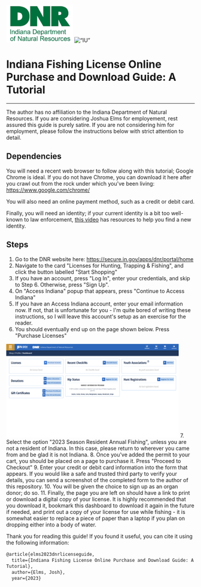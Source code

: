  <img src="assets/dnr_logo.webp" alt= 'dnr' height=100> <img src="assets/fish.avif" alt= “IU” height=100>


# Indiana Fishing License Online Purchase and Download Guide: A Tutorial
----------------

The author has no affiliation to the Indiana Department of Natural Resources. If you are considering Joshua Elms for employement, rest assured this guide is purely satire. If you are not considering him for employment, please follow the instructions below with strict attention to detail.


## Dependencies

You will need a recent web browser to follow along with this tutorial; Google Chrome is ideal. If you do not have Chrome, you can download it here after you crawl out from the rock under which you've been living: https://www.google.com/chrome/

You will also need an online payment method, such as a credit or debit card. 

Finally, you will need an identity; if your current identity is a bit too well-known to law enforcement, [this video](https://youtu.be/dQw4w9WgXcQ) has resources to help you find a new identity.



## Steps

1. Go to the DNR website here: https://secure.in.gov/apps/dnr/portal/home
2. Navigate to the card "Licenses for Hunting, Trapping & Fishing", and click the button labelled "Start Shopping"
3. If you have an account, press "Log In", enter your credentials, and skip to Step 6. Otherwise, press "Sign Up". 
4. On "Access Indiana" popup that appears, press "Continue to Access Indiana"
5. If you have an Access Indiana account, enter your email information now. If not, that is unfortunate for you - I'm quite bored of writing these instructions, so I will leave this account's setup as an exercise for the reader.
6. You should eventually end up on the page shown below. Press "Purchase Licenses"
<img src="assets/page.png" alt= “IU” height=250>
7. Select the option "2023 Season Resident Annual Fishing", unless you are not a resident of Indiana. In this case, please return to wherever you came from and be glad it is not Indiana.
8. Once you've added the permit to your cart, you should be placed on a page to purchase it. Press "Proceed to Checkout"
9. Enter your credit or debit card information into the form that appears. If you would like a safe and trusted third party to verify your details, you can send a screenshot of the completed form to the author of this repository.
10. You will be given the choice to sign up as an organ donor; do so.
11. Finally, the page you are left on should have a link to print or download a digital copy of your license. It is highly recommended that you download it, bookmark this dashboard to download it again in the future if needed, and print out a copy of your license for use while fishing - it is somewhat easier to replace a piece of paper than a laptop if you plan on dropping either into a body of water.


Thank you for reading this guide! If you found it useful, you can cite it using the following information:

```
@article{elms2023dnrlicenseguide,
  title={Indiana Fishing License Online Purchase and Download Guide: A Tutorial},
  author={Elms, Josh},
  year={2023}
```